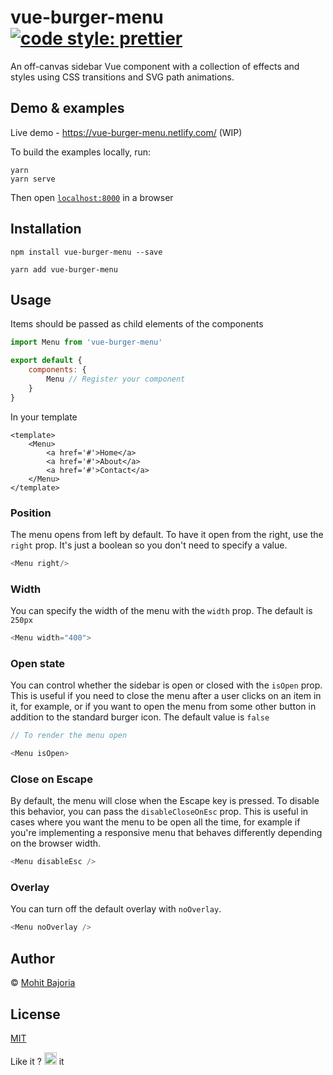 # vue-burger-menu [![code style: prettier](https://img.shields.io/badge/code_style-prettier-ff69b4.svg?style=flat-square)](https://github.com/prettier/prettier)


An off-canvas sidebar Vue component with a collection of effects and styles using CSS transitions and SVG path animations.

## Demo & examples

Live demo - https://vue-burger-menu.netlify.com/ (WIP)

To build the examples locally, run:

```
yarn 
yarn serve
```

Then open [`localhost:8000`](http://localhost:8000) in a browser

## Installation 

```
npm install vue-burger-menu --save
```

```
yarn add vue-burger-menu
```

## Usage

Items should be passed as child elements of the components

```javascript 
import Menu from 'vue-burger-menu'

export default {
    components: {
        Menu // Register your component
    }
}
```

In your template

```
<template>
    <Menu>
        <a href='#'>Home</a>
        <a href='#'>About</a>
        <a href='#'>Contact</a>
    </Menu>
</template>
```

### Position

The menu opens from left by default. To have it open from the right, use the `right` prop. It's just a boolean so you don't need to specify a value. 

```javascript
<Menu right/>
```

### Width 

You can specify the width of the menu with the `width` prop. The default is `250px`

```javascript
<Menu width="400">
```

### Open state

You can control whether the sidebar is open or closed with the `isOpen` prop. This is useful if you need to close the menu after a user clicks on an item in it, for example, or if you want to open the menu from some other button in addition to the standard burger icon. The default value is `false`

```javascript
// To render the menu open

<Menu isOpen>
```

### Close on Escape

By default, the menu will close when the Escape key is pressed. To disable this behavior, you can pass the `disableCloseOnEsc` prop. This is useful in cases where you want the menu to be open all the time, for example if you're implementing a responsive menu that behaves differently depending on the browser width.

``` javascript
<Menu disableEsc />
```

### Overlay

You can turn off the default overlay with `noOverlay`.

``` javascript
<Menu noOverlay />
```

## Author

&#169; [Mohit Bajoria](https://mbj36.xyz)

## License

[MIT](https://github.com/mbj36/vue-burger-menu/blob/master/LICENSE)

Like it ? <img src="https://assets-cdn.github.com/images/icons/emoji/unicode/2b50.png?v8" height="20px" /> it
